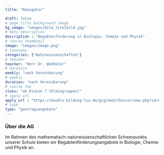 ```yaml
---
title: "Nawigator"

draft: false
# page title background image
bg_image: "images/bild_titelbild.jpg"
# meta description
description : "Begabtenförderung in Biologie, Chemie und Physik"
# course thumbnail
image: "images/image.png"
# taxonomy
categories: ["Naturwissenschaften"]
# teacher
teacher: "Herr Dr. Weddeler"
# duration
weekly: "nach Vereinbarung"
# weekly
duration: "nach Vereinbarung"
# course fee
class: "ab Klasse 7 (Kleingruppen)"
# apply url
apply_url : "https://moodle.bildung-lsa.de/gcg/mod/choice/view.php?id=828"
# type
type: "ganztagsangebote"
---
```



### Über die AG

Im Rahmen des mathematisch-naturwissenschaftlichen Schwerpunkts unserer Schule bieten wir Begabtenförderungsangebote in Biologie, Chemie und Physik an.

